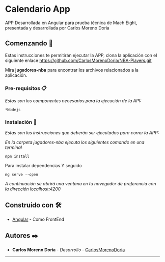 # Calendario App

APP Desarrollada en  Angular para prueba técnica de Mach Eight, presentada y desarrollada por Carlos Moreno Doria

## Comenzando 🚀

Estas instrucciones te permitirán ejecutar la APP, clona la aplicación con el siguiente enlace https://github.com/CarlosMorenoDoria/NBA-Players.git

Mira **jugadores-nba** para encontrar los archivos relacionados a la aplicación.

### Pre-requisitos 📋

_Estos son los componentes necesarios para la ejecución de la API:_

```
*Nodejs
```

### Instalación 🔧

_Estas son las instrucciones que deberán ser ejecutadas para correr  la APP:_

_En la carpeta jugadores-nba ejecuta los siguientes comando en una terminal_

```
npm install
```

Para instalar dependencias Y seguido

```
ng serve --open
```
_A continuación se abrirá una ventana en tu navegador de preferencia con la dirección localhost:4200_




## Construido con 🛠️

* [Angular](https://angular.io/) - Como FrontEnd

## Autores ✒️


* **Carlos Moreno Doria** - *Desarrollo* - [CarlosMorenoDoria](https://github.com/CarlosMorenoDoria)

---
